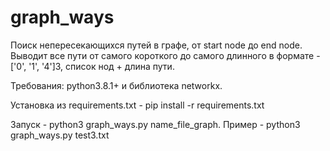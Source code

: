 # graph_ways

Поиск непересекающихся путей в графе, от start node до end node.
Выводит все пути от самого короткого до самого длинного в формате -
['0', '1', '4']3, список нод + длина пути.

Требования: python3.8.1+ и библиотека networkx.

Установка из requirements.txt -
pip install -r requirements.txt

Запуск - python3 graph_ways.py name_file_graph. Пример -
python3 graph_ways.py test3.txt